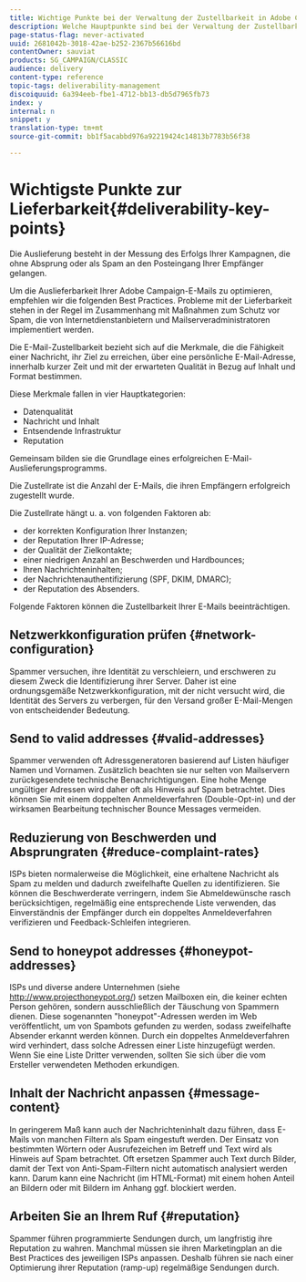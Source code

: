 ```yaml
---
title: Wichtige Punkte bei der Verwaltung der Zustellbarkeit in Adobe Campaign Classic
description: Welche Hauptpunkte sind bei der Verwaltung der Zustellbarkeit in Adobe Campaign Classic zu überprüfen?
page-status-flag: never-activated
uuid: 2681042b-3018-42ae-b252-2367b56616bd
contentOwner: sauviat
products: SG_CAMPAIGN/CLASSIC
audience: delivery
content-type: reference
topic-tags: deliverability-management
discoiquuid: 6a394eeb-fbe1-4712-bb13-db5d7965fb73
index: y
internal: n
snippet: y
translation-type: tm+mt
source-git-commit: bb1f5acabbd976a92219424c14813b7783b56f38

---
```



# Wichtigste Punkte zur Lieferbarkeit{#deliverability-key-points}

Die Auslieferung besteht in der Messung des Erfolgs Ihrer Kampagnen, die ohne Absprung oder als Spam an den Posteingang Ihrer Empfänger gelangen.

Um die Auslieferbarkeit Ihrer Adobe Campaign-E-Mails zu optimieren, empfehlen wir die folgenden Best Practices. Probleme mit der Lieferbarkeit stehen in der Regel im Zusammenhang mit Maßnahmen zum Schutz vor Spam, die von Internetdienstanbietern und Mailserveradministratoren implementiert werden.

Die E-Mail-Zustellbarkeit bezieht sich auf die Merkmale, die die Fähigkeit einer Nachricht, ihr Ziel zu erreichen, über eine persönliche E-Mail-Adresse, innerhalb kurzer Zeit und mit der erwarteten Qualität in Bezug auf Inhalt und Format bestimmen.

Diese Merkmale fallen in vier Hauptkategorien:
* Datenqualität
* Nachricht und Inhalt
* Entsendende Infrastruktur
* Reputation

Gemeinsam bilden sie die Grundlage eines erfolgreichen E-Mail-Auslieferungsprogramms.

Die Zustellrate ist die Anzahl der E-Mails, die ihren Empfängern erfolgreich zugestellt wurde.

Die Zustellrate hängt u. a. von folgenden Faktoren ab:
* der korrekten Konfiguration Ihrer Instanzen;
* der Reputation Ihrer IP-Adresse;
* der Qualität der Zielkontakte;
* einer niedrigen Anzahl an Beschwerden und Hardbounces;
* Ihren Nachrichteninhalten;
* der Nachrichtenauthentifizierung (SPF, DKIM, DMARC);
* der Reputation des Absenders.

Folgende Faktoren können die Zustellbarkeit Ihrer E-Mails beeinträchtigen.

## Netzwerkkonfiguration prüfen {#network-configuration}

Spammer versuchen, ihre Identität zu verschleiern, und erschweren zu diesem Zweck die Identifizierung ihrer Server. Daher ist eine ordnungsgemäße Netzwerkkonfiguration, mit der nicht versucht wird, die Identität des Servers zu verbergen, für den Versand großer E-Mail-Mengen von entscheidender Bedeutung.

## Send to valid addresses {#valid-addresses}

Spammer verwenden oft Adressgeneratoren basierend auf Listen häufiger Namen und Vornamen. Zusätzlich beachten sie nur selten von Mailservern zurückgesendete technische Benachrichtigungen. Eine hohe Menge ungültiger Adressen wird daher oft als Hinweis auf Spam betrachtet. Dies können Sie mit einem doppelten Anmeldeverfahren (Double-Opt-in) und der wirksamen Bearbeitung technischer Bounce Messages vermeiden.

## Reduzierung von Beschwerden und Absprungraten {#reduce-complaint-rates}

ISPs bieten normalerweise die Möglichkeit, eine erhaltene Nachricht als Spam zu melden und dadurch zweifelhafte Quellen zu identifizieren. Sie können die Beschwerderate verringern, indem Sie Abmeldewünsche rasch berücksichtigen, regelmäßig eine entsprechende Liste verwenden, das Einverständnis der Empfänger durch ein doppeltes Anmeldeverfahren verifizieren und Feedback-Schleifen integrieren.

## Send to honeypot addresses {#honeypot-addresses}

ISPs und diverse andere Unternehmen (siehe http://www.projecthoneypot.org/) setzen Mailboxen ein, die keiner echten Person gehören, sondern ausschließlich der Täuschung von Spammern dienen. Diese sogenannten &quot;honeypot&quot;-Adressen werden im Web veröffentlicht, um von Spambots gefunden zu werden, sodass zweifelhafte Absender erkannt werden können. Durch ein doppeltes Anmeldeverfahren wird verhindert, dass solche Adressen einer Liste hinzugefügt werden. Wenn Sie eine Liste Dritter verwenden, sollten Sie sich über die vom Ersteller verwendeten Methoden erkundigen.

## Inhalt der Nachricht anpassen {#message-content}

In geringerem Maß kann auch der Nachrichteninhalt dazu führen, dass E-Mails von manchen Filtern als Spam eingestuft werden. Der Einsatz von bestimmten Wörtern oder Ausrufezeichen im Betreff und Text wird als Hinweis auf Spam betrachtet. Oft ersetzen Spammer auch Text durch Bilder, damit der Text von Anti-Spam-Filtern nicht automatisch analysiert werden kann. Darum kann eine Nachricht (im HTML-Format) mit einem hohen Anteil an Bildern oder mit Bildern im Anhang ggf. blockiert werden.

## Arbeiten Sie an Ihrem Ruf {#reputation}

Spammer führen programmierte Sendungen durch, um langfristig ihre Reputation zu wahren. Manchmal müssen sie ihren Marketingplan an die Best Practices des jeweiligen ISPs anpassen. Deshalb führen sie nach einer Optimierung ihrer Reputation (ramp-up) regelmäßige Sendungen durch.